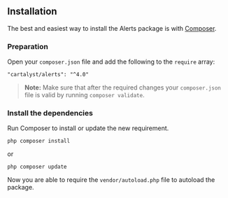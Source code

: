 ## Installation

The best and easiest way to install the Alerts package is with [Composer](http://getcomposer.org).

### Preparation

Open your `composer.json` file and add the following to the `require` array:

	"cartalyst/alerts": "^4.0"

> **Note:** Make sure that after the required changes your `composer.json` file is valid by running `composer validate`.

### Install the dependencies

Run Composer to install or update the new requirement.

    php composer install

or

    php composer update

Now you are able to require the `vendor/autoload.php` file to autoload the package.
